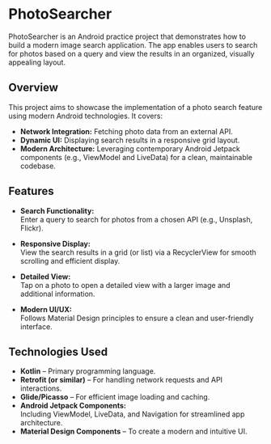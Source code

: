 # PhotoSearcher

PhotoSearcher is an Android practice project that demonstrates how to build a modern image search application. The app enables users to search for photos based on a query and view the results in an organized, visually appealing layout.

## Overview

This project aims to showcase the implementation of a photo search feature using modern Android technologies. It covers:
- **Network Integration:** Fetching photo data from an external API.
- **Dynamic UI:** Displaying search results in a responsive grid layout.
- **Modern Architecture:** Leveraging contemporary Android Jetpack components (e.g., ViewModel and LiveData) for a clean, maintainable codebase.

## Features

- **Search Functionality:**  
  Enter a query to search for photos from a chosen API (e.g., Unsplash, Flickr).

- **Responsive Display:**  
  View the search results in a grid (or list) via a RecyclerView for smooth scrolling and efficient display.

- **Detailed View:**  
  Tap on a photo to open a detailed view with a larger image and additional information.

- **Modern UI/UX:**  
  Follows Material Design principles to ensure a clean and user-friendly interface.

## Technologies Used

- **Kotlin** – Primary programming language.
- **Retrofit (or similar)** – For handling network requests and API interactions.
- **Glide/Picasso** – For efficient image loading and caching.
- **Android Jetpack Components:**  
  Including ViewModel, LiveData, and Navigation for streamlined app architecture.
- **Material Design Components** – To create a modern and intuitive UI.
